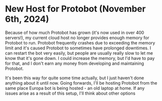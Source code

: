 # New Host for Protobot (November 6th, 2024)
Because of how much Protobot has grown (it's now used in over 400 servers!), my current cloud host no longer provides enough memory for Protobot to run. Protobot frequently crashes due to exceeding the memory limit and it's caused Protobot to sometimes have prolonged downtimes. I can restart the bot very easily, but people are usually really slow to let me know that it's gone down. I could increase the memory, but I'd have to pay for that, and I don't earn any money from developing and maintaining Protobot.

It's been this way for quite some time actually, but I just haven't done anything about it until now. Going forwards, I'll be hosting Protobot from the same place Europa bot is being hosted - an old laptop at home. If any issues arise as a result of this setup, I'll think about other options